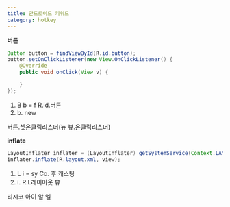 ```yaml
---
title: 안드로이드 키워드
category: hotkey
---
```


**버튼**

```java
Button button = findViewById(R.id.button);
button.setOnClickListener(new View.OnClickListener() {
    @Override
    public void onClick(View v) {

    }
});
```

1. B b = f R.id.버튼
2. b. new

버튼.셋온클릭리스너(뉴 뷰.온클릭리스너)

**inflate**

```java
LayoutInflater inflater = (LayoutInflater) getSystemService(Context.LAYOUT_INFLATER_SERVICE);
inflater.inflate(R.layout.xml, view);
```

1. L i = sy Co. 후 캐스팅
2. i. R.l.레이아웃 뷰

리시코 아이 알 엘

